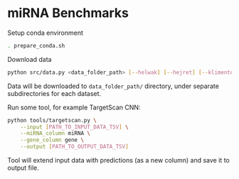# miRNA Benchmarks

Setup conda environment
```bash
. prepare_conda.sh
```

Download data
```bash
python src/data.py <data_folder_path> [--helwak] [--hejret] [--klimentova]
```

Data will be downloaded to `data_folder_path/` directory, under separate subdirectories for each dataset.

Run some tool, for example TargetScan CNN:
```bash
python tools/targetscan.py \
    --input [PATH_TO_INPUT_DATA_TSV] \
    --miRNA_column miRNA \
    --gene_column gene \
    --output [PATH_TO_OUTPUT_DATA_TSV]
```

Tool will extend input data with predictions (as a new column) and save it to output file.
